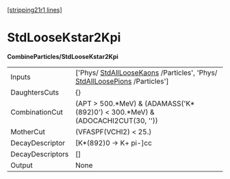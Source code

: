 [[stripping21r1 lines]](./stripping21r1-commonparticles)

# StdLooseKstar2Kpi

**CombineParticles/StdLooseKstar2Kpi**

|                  |                                                                                                                                                      |
|------------------|------------------------------------------------------------------------------------------------------------------------------------------------------|
| Inputs           | ['Phys/ [StdAllLooseKaons](./stripping21r1-stdallloosekaons) /Particles', 'Phys/ [StdAllLoosePions](./stripping21r1-stdallloosepions) /Particles'] |
| DaughtersCuts    | {}                                                                                                                                                   |
| CombinationCut   | (APT \> 500.\*MeV) & (ADAMASS('K\*(892)0') \< 300.\*MeV) & (ADOCACHI2CUT(30, ''))                                                                    |
| MotherCut        | (VFASPF(VCHI2) \< 25.)                                                                                                                               |
| DecayDescriptor  | [K\*(892)0 -\> K+ pi-]cc                                                                                                                           |
| DecayDescriptors | []                                                                                                                                                 |
| Output           | None                                                                                                                                                 |
